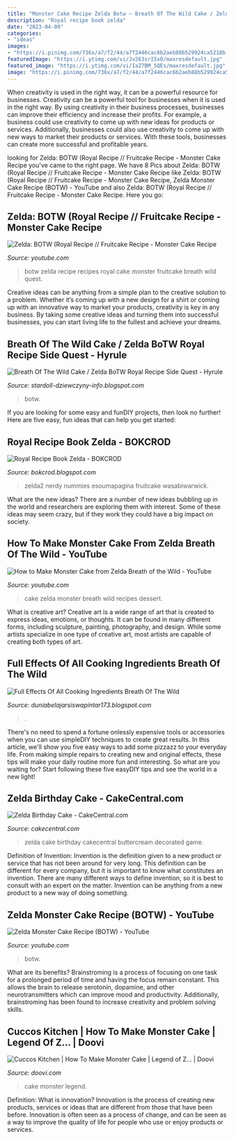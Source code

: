 ```yaml
---
title: "Monster Cake Recipe Zelda Botw ~ Breath Of The Wild Cake / Zelda Botw Royal Recipe Side Quest"
description: "Royal recipe book zelda"
date: "2023-04-09"
categories:
- "ideas"
images:
- "https://i.pinimg.com/736x/a7/f2/44/a7f2446cac6b2aeb88b529924ca5218b--zelda-breath-breath-of-the-wild.jpg"
featuredImage: "https://i.ytimg.com/vi/Jv263srI5x0/maxresdefault.jpg"
featured_image: "https://i.ytimg.com/vi/IaZ7BM_5QEs/maxresdefault.jpg"
image: "https://i.pinimg.com/736x/a7/f2/44/a7f2446cac6b2aeb88b529924ca5218b--zelda-breath-breath-of-the-wild.jpg"
---
```



When creativity is used in the right way, it can be a powerful resource for businesses.
Creativity can be a powerful tool for businesses when it is used in the right way. By using creativity in their business processes, businesses can improve their efficiency and increase their profits. For example, a business could use creativity to come up with new ideas for products or services. Additionally, businesses could also use creativity to come up with new ways to market their products or services. With these tools, businesses can create more successful and profitable years.

	

		
looking for Zelda: BOTW (Royal Recipe // Fruitcake Recipe - Monster Cake Recipe you've came to the right page. We have 8 Pics about Zelda: BOTW (Royal Recipe // Fruitcake Recipe - Monster Cake Recipe like Zelda: BOTW (Royal Recipe // Fruitcake Recipe - Monster Cake Recipe, Zelda Monster Cake Recipe (BOTW) - YouTube and also Zelda: BOTW (Royal Recipe // Fruitcake Recipe - Monster Cake Recipe. Here you go:
		
    
## Zelda: BOTW (Royal Recipe // Fruitcake Recipe - Monster Cake Recipe

<img loading=lazy src="https://i.ytimg.com/vi/IaZ7BM_5QEs/maxresdefault.jpg" onerror="this.onerror=null;this.src='https://tse1.mm.bing.net/th?id=OIP.o2ce4ipQMteSKU5NJRNGHwHaEK&amp;pid=15.1';" alt="Zelda: BOTW (Royal Recipe // Fruitcake Recipe - Monster Cake Recipe">

_Source: youtube.com_

>botw zelda recipe recipes royal cake monster fruitcake breath wild quest. 

	

Creative ideas can be anything from a simple plan to the creative solution to a problem. Whether it’s coming up with a new design for a shirt or coming up with an innovative way to market your products, creativity is key in any business. By taking some creative ideas and turning them into successful businesses, you can start living life to the fullest and achieve your dreams.

    
## Breath Of The Wild Cake / Zelda BoTW Royal Recipe Side Quest - Hyrule

<img loading=lazy src="https://i.pinimg.com/736x/a7/f2/44/a7f2446cac6b2aeb88b529924ca5218b--zelda-breath-breath-of-the-wild.jpg" onerror="this.onerror=null;this.src='https://tse3.mm.bing.net/th?id=OIP.S0aKeDl6rxBQlgfn6ctX5QHaHa&amp;pid=15.1';" alt="Breath Of The Wild Cake / Zelda BoTW Royal Recipe Side Quest - Hyrule">

_Source: stardoll-dziewczyny-info.blogspot.com_

>botw. 

	

If you are looking for some easy and funDIY projects, then look no further! Here are five easy, fun ideas that can help you get started: 

    
## Royal Recipe Book Zelda - BOKCROD

<img loading=lazy src="https://i.pinimg.com/originals/46/66/de/4666debe111050bdf2295706f0eca84f.jpg" onerror="this.onerror=null;this.src='https://tse2.mm.bing.net/th?id=OIP.SNfUeTDYOnJYLAzJ4wSMzgHaFo&amp;pid=15.1';" alt="Royal Recipe Book Zelda - BOKCROD">

_Source: bokcrod.blogspot.com_

>zelda2 nerdy nummies esoumapagina fruitcake wasabiwarwick. 

	

What are the new ideas?
There are a number of new ideas bubbling up in the world and researchers are exploring them with interest. Some of these ideas may seem crazy, but if they work they could have a big impact on society.

    
## How To Make Monster Cake From Zelda Breath Of The Wild - YouTube

<img loading=lazy src="https://i.ytimg.com/vi/Jv263srI5x0/maxresdefault.jpg" onerror="this.onerror=null;this.src='https://tse3.mm.bing.net/th?id=OIP.3otr8CBHZmxI0qoG5Ypv_QHaEK&amp;pid=15.1';" alt="How to Make Monster Cake from Zelda Breath of the Wild - YouTube">

_Source: youtube.com_

>cake zelda monster breath wild recipes dessert. 

	

What is creative art?
Creative art is a wide range of art that is created to express ideas, emotions, or thoughts. It can be found in many different forms, including sculpture, painting, photography, and design. While some artists specialize in one type of creative art, most artists are capable of creating both types of art.

    
## Full Effects Of All Cooking Ingredients Breath Of The Wild

<img loading=lazy src="https://i.imgur.com/OsXJFAi.png" onerror="this.onerror=null;this.src='https://tse3.mm.bing.net/th?id=OIP.e3MoEekdS5AULKXXP1tODwHaFN&amp;pid=15.1';" alt="Full Effects Of All Cooking Ingredients Breath Of The Wild">

_Source: duniabelajarsiswapintar173.blogspot.com_

>. 

	

There's no need to spend a fortune onlessly expensive tools or accessories when you can use simpleDIY techniques to create great results. In this article, we'll show you five easy ways to add some pizzazz to your everyday life. From making simple repairs to creating new and original effects, these tips will make your daily routine more fun and interesting. So what are you waiting for? Start following these five easyDIY tips and see the world in a new light!

    
## Zelda Birthday Cake - CakeCentral.com

<img loading=lazy src="https://cdn001.cakecentral.com/gallery/2016/04/900_zelda-birthday-cake-9540840ZfyK.jpg" onerror="this.onerror=null;this.src='https://tse3.mm.bing.net/th?id=OIP.OQ0ndjlBN0lJLzu4iYL8DgHaHN&amp;pid=15.1';" alt="Zelda Birthday Cake - CakeCentral.com">

_Source: cakecentral.com_

>zelda cake birthday cakecentral buttercream decorated game. 

	

Definition of Invention:
Invention is the definition given to a new product or service that has not been around for very long. This definition can be different for every company, but it is important to know what constitutes an invention. There are many different ways to define invention, so it is best to consult with an expert on the matter. Invention can be anything from a new product to a new way of doing something.

    
## Zelda Monster Cake Recipe (BOTW) - YouTube

<img loading=lazy src="https://i.ytimg.com/vi/Q30nFpC4yck/maxresdefault.jpg" onerror="this.onerror=null;this.src='https://tse3.mm.bing.net/th?id=OIP.PjGNvsZoLb4p_O0DgZktQgHaEK&amp;pid=15.1';" alt="Zelda Monster Cake Recipe (BOTW) - YouTube">

_Source: youtube.com_

>botw. 

	

What are its benefits?
Brainstroming is a process of focusing on one task for a prolonged period of time and having the focus remain constant. This allows the brain to release serotonin, dopamine, and other neurotransmitters which can improve mood and productivity. Additionally, brainstroming has been found to increase creativity and problem solving skills.

    
## Cuccos Kitchen | How To Make Monster Cake | Legend Of Z... | Doovi

<img loading=lazy src="https://i.ytimg.com/vi/QLfjcmdpxws/maxresdefault.jpg" onerror="this.onerror=null;this.src='https://tse3.mm.bing.net/th?id=OIP.NOG-VVryBnLXt_q5xoS9HwHaEK&amp;pid=15.1';" alt="Cuccos Kitchen | How To Make Monster Cake | Legend of Z... | Doovi">

_Source: doovi.com_

>cake monster legend. 

	

Definition: What is innovation?
Innovation is the process of creating new products, services or ideas that are different from those that have been before. Innovation is often seen as a process of change, and can be seen as a way to improve the quality of life for people who use or enjoy products or services.

